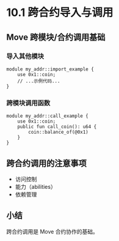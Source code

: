 # 10.1 跨合约导入与调用

## Move 跨模块/合约调用基础

### 导入其他模块
```move
module my_addr::import_example {
    use 0x1::coin;
    // ...示例代码...
}
```

### 跨模块调用函数
```move
module my_addr::call_example {
    use 0x1::coin;
    public fun call_coin(): u64 {
        coin::balance_of(@0x1)
    }
}
```

## 跨合约调用的注意事项
- 访问控制
- 能力（abilities）
- 依赖管理

## 小结
跨合约调用是 Move 合约协作的基础。
